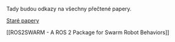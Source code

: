 Tady budou odkazy na všechny přečtené papery.

[Staré papery](https://github.com/Honza0297/papers/blob/master/notes.md)


[[ROS2SWARM - A ROS 2 Package for Swarm Robot Behaviors]]